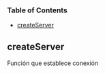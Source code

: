 <!-- Generated by documentation.js. Update this documentation by updating the source code. -->

### Table of Contents

-   [createServer][1]

## createServer

Función que establece conexión

[1]: #createserver
